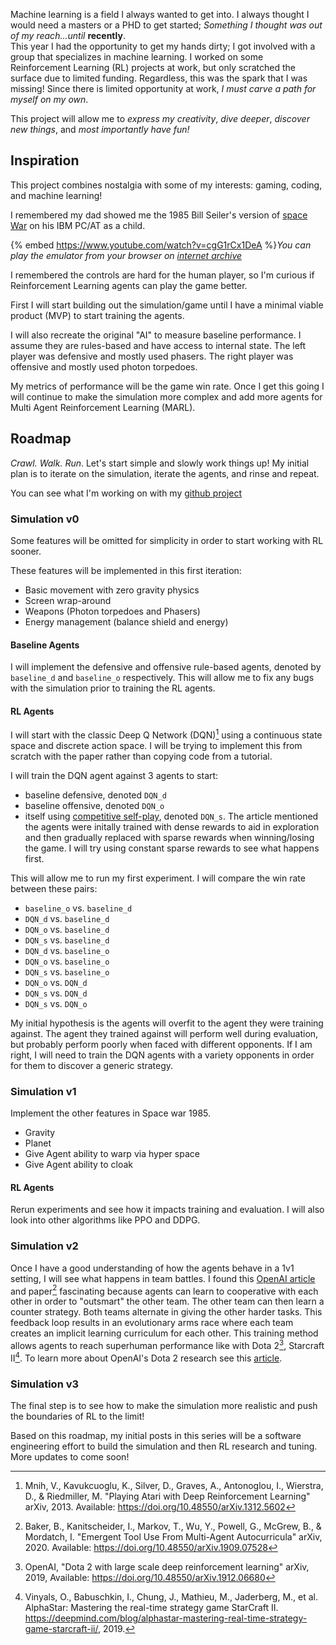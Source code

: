Machine learning is a field I always wanted to get into. I always thought I would need a masters or a PHD to get started; _Something I thought was out of my reach...until_ **recently**.  
This year I had the opportunity to get my hands dirty; I got involved with a group that specializes in machine learning. I worked on some Reinforcement Learning (RL) projects at work, but only scratched the surface due to limited funding. Regardless, this was the spark that I was missing! Since there is limited opportunity at work, _I must carve a path for myself on my own_.

This project will allow me to _express my creativity_, _dive deeper_, _discover new things_, and _most importantly have fun!_

## Inspiration

This project combines nostalgia with some of my interests: gaming, coding, and machine learning!

I remembered my dad showed me the 1985 Bill Seiler's version of [space War](http://www.1morecastle.com/2012/10/spacewar-dos/) on his IBM PC/AT as a child.

{% embed https://www.youtube.com/watch?v=cgG1rCx1DeA %}_You can play the emulator from your browser on [internet archive](https://archive.org/details/SPACEWAR_1020)_

I remembered the controls are hard for the human player, so I'm curious if Reinforcement Learning agents can play the game better.

First I will start building out the simulation/game until I have a minimal viable product (MVP) to start training the agents.

I will also recreate the original "AI" to measure baseline performance. I assume they are rules-based and have access to internal state. The left player was defensive and mostly used phasers. The right player was offensive and mostly used photon torpedoes.

My metrics of performance will be the game win rate. Once I get this going I will continue to make the simulation more complex and add more agents for Multi Agent Reinforcement Learning (MARL).

## Roadmap

_Crawl. Walk. Run_. Let's start simple and slowly work things up! My initial plan is to iterate on the simulation, iterate the agents, and rinse and repeat.

You can see what I'm working on with my [github project](https://github.com/users/e-dong/projects/3)

### Simulation v0

Some features will be omitted for simplicity in order to start working with RL sooner.

These features will be implemented in this first iteration:

- Basic movement with zero gravity physics
- Screen wrap-around
- Weapons (Photon torpedoes and Phasers)
- Energy management (balance shield and energy)

#### Baseline Agents

I will implement the defensive and offensive rule-based agents, denoted by `baseline_d` and `baseline_o` respectively. This will allow me to fix any bugs with the simulation prior to training the RL agents.

#### RL Agents

I will start with the classic Deep Q Network (DQN)[^1]</sup> using a continuous state space and discrete action space. I will be trying to implement this from scratch with the paper rather than copying code from a tutorial.

I will train the DQN agent against 3 agents to start:

- baseline defensive, denoted `DQN_d`
- baseline offensive, denoted `DQN_o`
- itself using [competitive self-play](https://openai.com/research/competitive-self-play), denoted `DQN_s`. The article mentioned the agents were initally trained with dense rewards to aid in exploration and then gradually replaced with sparse rewards when winning/losing the game. I will try using constant sparse rewards to see what happens first.

This will allow me to run my first experiment. I will compare the win rate between these pairs:

- `baseline_o` vs. `baseline_d`
- `DQN_d` vs. `baseline_d`
- `DQN_o` vs. `baseline_d`
- `DQN_s` vs. `baseline_d`
- `DQN_d` vs. `baseline_o`
- `DQN_o` vs. `baseline_o`
- `DQN_s` vs. `baseline_o`
- `DQN_o` vs. `DQN_d`
- `DQN_s` vs. `DQN_d`
- `DQN_s` vs. `DQN_o`

My initial hypothesis is the agents will overfit to the agent they were training against.
The agent they trained against will perform well during evaluation, but probably perform poorly when faced with different opponents. If I am right, I will need to train the DQN agents with a variety opponents in order for them to discover a generic strategy.

### Simulation v1

Implement the other features in Space war 1985.

- Gravity
- Planet
- Give Agent ability to warp via hyper space
- Give Agent ability to cloak

#### RL Agents

Rerun experiments and see how it impacts training and evaluation. I will also look into other algorithms like PPO and DDPG.

### Simulation v2

Once I have a good understanding of how the agents behave in a 1v1 setting, I will see what happens in team battles. I found this [OpenAI article](https://openai.com/research/emergent-tool-use) and paper[^2] fascinating because agents can learn to cooperative with each other in order to "outsmart" the other team. The other team can then learn a counter strategy. Both teams alternate in giving the other harder tasks. This feedback loop results in an evolutionary arms race where each team creates an implicit learning curriculum for each other. This training method allows agents to reach superhuman performance like with Dota 2[^3], Starcraft II[^4]. To learn more about OpenAI's Dota 2 research see this [article](https://openai.com/research/more-on-dota-2).

### Simulation v3

The final step is to see how to make the simulation more realistic and push the boundaries of RL to the limit!

Based on this roadmap, my initial posts in this series will be a software engineering effort to build the simulation and then RL research and tuning. More updates to come soon!

[^1]: Mnih, V., Kavukcuoglu, K., Silver, D., Graves, A., Antonoglou, I., Wierstra, D., & Riedmiller, M. "Playing Atari with Deep Reinforcement Learning" arXiv, 2013. Available: https://doi.org/10.48550/arXiv.1312.5602
[^2]: Baker, B., Kanitscheider, I., Markov, T., Wu, Y., Powell, G., McGrew, B., & Mordatch, I. "Emergent Tool Use From Multi-Agent Autocurricula" arXiv, 2020. Available: https://doi.org/10.48550/arXiv.1909.07528
[^3]: OpenAI, "Dota 2 with large scale deep reinforcement learning" arXiv, 2019, Available: https://doi.org/10.48550/arXiv.1912.06680
[^4]: Vinyals, O., Babuschkin, I., Chung, J., Mathieu, M., Jaderberg, M., et al. AlphaStar: Mastering the real-time strategy game StarCraft II. https://deepmind.com/blog/alphastar-mastering-real-time-strategy-game-starcraft-ii/, 2019.
